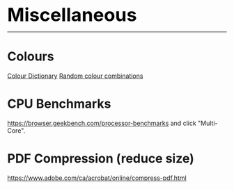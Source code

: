 **<span style="font-size:3em;color:black">Miscellaneous</span>**
***

# Colours
[Colour Dictionary](https://www.color-meanings.com/list-of-colors-names-hex-codes/)
[Random colour combinations](https://randoma11y.com/)

# CPU Benchmarks

https://browser.geekbench.com/processor-benchmarks and click "Multi-Core".

# PDF Compression (reduce size)

https://www.adobe.com/ca/acrobat/online/compress-pdf.html

